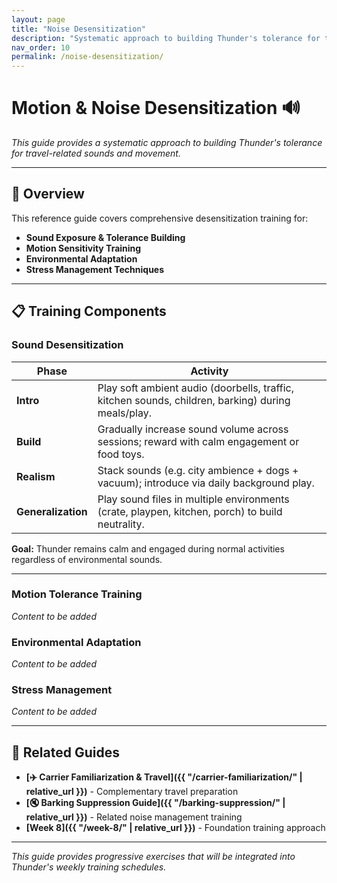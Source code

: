 ```yaml
---
layout: page
title: "Noise Desensitization"
description: "Systematic approach to building Thunder's tolerance for travel sounds and movement"
nav_order: 10
permalink: /noise-desensitization/
---
```


# Motion & Noise Desensitization 🔊

*This guide provides a systematic approach to building Thunder's tolerance for travel-related sounds and movement.*

---

## 🎯 Overview

This reference guide covers comprehensive desensitization training for:

- **Sound Exposure & Tolerance Building**
- **Motion Sensitivity Training**
- **Environmental Adaptation**
- **Stress Management Techniques**

---

## 📋 Training Components

### Sound Desensitization

| **Phase**           | **Activity**                                                                                      |
| ------------------- | ------------------------------------------------------------------------------------------------- |
| **Intro**           | Play soft ambient audio (doorbells, traffic, kitchen sounds, children, barking) during meals/play. |
| **Build**           | Gradually increase sound volume across sessions; reward with calm engagement or food toys.        |
| **Realism**         | Stack sounds (e.g. city ambience + dogs + vacuum); introduce via daily background play.          |
| **Generalization**  | Play sound files in multiple environments (crate, playpen, kitchen, porch) to build neutrality.   |

**Goal:** Thunder remains calm and engaged during normal activities regardless of environmental sounds.

---

### Motion Tolerance Training
*Content to be added*

### Environmental Adaptation
*Content to be added*

### Stress Management
*Content to be added*

---

## 🔗 Related Guides

- **[✈️ Carrier Familiarization & Travel]({{ "/carrier-familiarization/" | relative_url }})** - Complementary travel preparation
- **[🔇 Barking Suppression Guide]({{ "/barking-suppression/" | relative_url }})** - Related noise management training
- **[Week 8]({{ "/week-8/" | relative_url }})** - Foundation training approach

---

*This guide provides progressive exercises that will be integrated into Thunder's weekly training schedules.* 